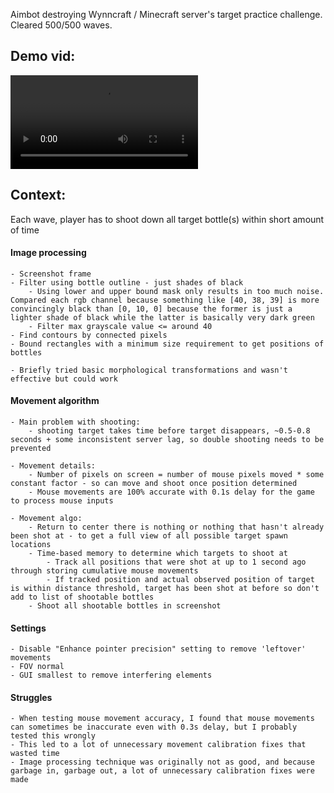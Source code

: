 Aimbot destroying Wynncraft / Minecraft server's target practice challenge. Cleared 500/500 waves.

## Demo vid:
![Aimbot](https://user-images.githubusercontent.com/58980435/233982708-787c339a-5764-4203-951f-0c0216be5474.mp4)

## Context:
Each wave, player has to shoot down all target bottle(s) within short amount of time

#### Image processing
	- Screenshot frame
	- Filter using bottle outline - just shades of black
		- Using lower and upper bound mask only results in too much noise. Compared each rgb channel because something like [40, 38, 39] is more convincingly black than [0, 10, 0] because the former is just a lighter shade of black while the latter is basically very dark green
		- Filter max grayscale value <= around 40
	- Find contours by connected pixels
	- Bound rectangles with a minimum size requirement to get positions of bottles

	- Briefly tried basic morphological transformations and wasn't effective but could work

#### Movement algorithm
	- Main problem with shooting: 
		- shooting target takes time before target disappears, ~0.5-0.8 seconds + some inconsistent server lag, so double shooting needs to be prevented

	- Movement details:
		- Number of pixels on screen = number of mouse pixels moved * some constant factor - so can move and shoot once position determined
		- Mouse movements are 100% accurate with 0.1s delay for the game to process mouse inputs

	- Movement algo:
		- Return to center there is nothing or nothing that hasn't already been shot at - to get a full view of all possible target spawn locations
		- Time-based memory to determine which targets to shoot at
			- Track all positions that were shot at up to 1 second ago through storing cumulative mouse movements
			- If tracked position and actual observed position of target is within distance threshold, target has been shot at before so don't add to list of shootable bottles
		- Shoot all shootable bottles in screenshot

#### Settings
	- Disable "Enhance pointer precision" setting to remove 'leftover' movements
	- FOV normal
	- GUI smallest to remove interfering elements

#### Struggles
	- When testing mouse movement accuracy, I found that mouse movements can sometimes be inaccurate even with 0.3s delay, but I probably tested this wrongly
	- This led to a lot of unnecessary movement calibration fixes that wasted time
	- Image processing technique was originally not as good, and because garbage in, garbage out, a lot of unnecessary calibration fixes were made
